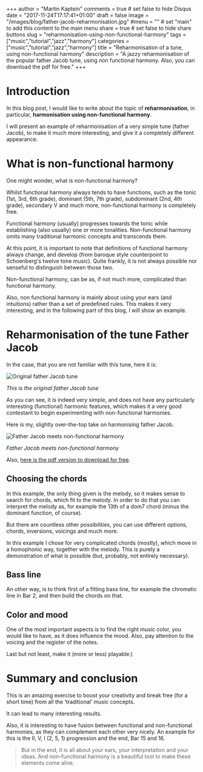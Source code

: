 +++
author = "Martin Kaptein"
comments = true	# set false to hide Disqus
date = "2017-11-24T17:17:41+01:00"
draft = false
image = "/images/blog/father-jacob-reharmonisation.jpg"
#menu = ""		# set "main" to add this content to the main menu
share = true	# set false to hide share buttons
slug = "reharmonisation-using-non-functional-harmony"
tags = ["music","tutorial","jazz","harmony"]
categories = ["music","tutorial","jazz","harmony"]
title = "Reharmonisation of a tune, using non-functional harmony"
description = "A jazzy reharmonisation of the popular father Jacob tune, using non functional harmony. Also, you can download the pdf for free."
+++



# Introduction

In this blog post, I would like to write about the topic of **reharmonisation**, in particular, **harmonisation using non-functional harmony**. 

I will present an example of reharmonisation of a very simple tune (father Jacob), to make it much more interesting, and give it a completely different appearance.

# What is non-functional harmony

One might wonder, what is non-functional harmony? 

Whilst functional harmony always tends to have functions, such as the tonic (1st, 3rd, 6th grade), dominant (5th, 7th grade), subdominant (2nd, 4th grade), secondary V and much more, non-functional harmony is completely free. 

Functional harmony (usually) progresses towards the tonic while establishing (also usually) one or more tonalities. Non-functional harmony omits many traditional harmonic concepts and transcends them.

At this point, it is important to note that definitions of functional harmony always change, and develop (from baroque style counterpoint to Schoenberg's twelve tone music).
Quite frankly, it is not always possible nor senseful to distinguish between those two.

Non-functional harmony, can be as, if not much more, complicated than functional harmony.

Also, non functional harmony is mainly about using your ears (and intuitions) rather than a set of predefined rules.
This makes it very interesting, and in the following part of this blog, I will show an example.

# Reharmonisation of the tune Father Jacob

In the case, that you are not familiar with this tune, here it is:

![Original father Jacob tune](/images/blog/father-jacob-original.jpg)

*This is the original father Jacob tune*


As you can see, it is indeed very simple, and does not have any particularly interesting (functional) harmonic features, which makes it a very good contestant to begin experimenting with non-functional harmonies.

Here is my, slightly over-the-top take on harmonising father Jacob.

![Father Jacob meets non-functional harmony](/images/blog/father-jacob-reharmonisation.jpg)

*Father Jacob meets non-functional harmony*

Also, [here is the pdf version to download for free](/files/Father_Jacob_-_Reharmonisation.pdf).

## Choosing the chords

In this example, the only thing given is the melody, so it makes sense to search for chords, which fit to the melody. 
In order to do that you can interpret the melody as, for example the 13th of a dom7 chord (minus the dominant function, of course). 

But there are countless other possibilities, you can use different options, chords, inversions, voicings and much more. 

In this example I chose for very complicated chords (mostly), which move in a homophonic way, together with the melody. This is purely a demonstration of what is possible (but, probably, not entirely necessary).

## Bass line

An other way, is to think first of a fitting bass line, for example the chromatic line in Bar 2, and then build the chords on that.

## Color and mood

One of the most important aspects is to find the right music color, you would like to have, as it does influence the mood. Also, pay attention to the voicing and the register of the notes. 

Last but not least, make it (more or less) playable:)


# Summary and conclusion

This is an amazing exercise to boost your creativity and break free (for a short time) from all the ‘traditional’ music concepts. 

It can lead to many interesting results. 

Also, it is interesting to have fusion between functional and non-functional harmonies, as they can complement each other very nicely. An example for this is the II, V, I  (2, 5, 1) progression and the end, Bar 15 and 16.

> But in the end, it is all about your ears, your interpretation and your ideas. And non-functional harmony is a beautiful tool to make these elements come alive.